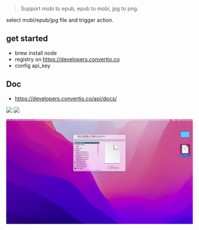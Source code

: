 > Support mobi to epub, epub to mobi, jpg to png.

select mobi/epub/jpg file and trigger action.

## get started

- brew install node
- registry on https://developers.convertio.co
- config api_key

## Doc
- https://developers.convertio.co/api/docs/



[![](https://img.shields.io/badge/version-v0.4-green?style=for-the-badge)]()
[![](https://img.shields.io/badge/download-click-blue?style=for-the-badge)](https://github.com/alanhe421/alfred-workflows/raw/master/convertio/ConvertIO.alfredworkflow)




<!-- more -->

![](screenshots/screenshot.gif)
